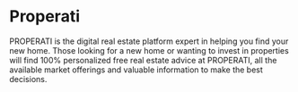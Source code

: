 # Properati
PROPERATI is the digital real estate platform expert in helping you find your new home. Those looking for a new home or wanting to invest in properties will find 100% personalized free real estate advice at PROPERATI, all the available market offerings and valuable information to make the best decisions.
